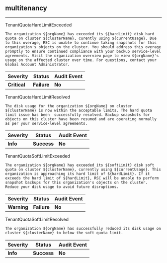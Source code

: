 ## multitenancy

______________________________________________________________________

TenantQuotaHardLimitExceeded

```text
The organization ${orgName} has exceeded its ${hardLimit} disk hard quota on cluster ${clusterName}, curently using ${currentUsage}. Due to this overage, RSC is unable to continue taking snapshots for this organization's objects on the cluster. You should address this overage promptly to ensure continued compliance with your backup service-level agreements. Visit the organization overview page to view ${orgName}'s usage on the affected cluster over time. For questions, contact your Global Account Administrator.
```

| Severity     | Status      | Audit Event |
| ------------ | ----------- | ----------- |
| **Critical** | **Failure** | **No**      |

TenantQuotaHardLimitResolved

```text
The disk usage for the organization ${orgName} on cluster ${clusterName} is now within the acceptable limits. The hard quota limit issue has been  successfully resolved. Backup snapshots for objects on this cluster have been resumed and are operating normally as per your service-level agreements.
```

| Severity | Status      | Audit Event |
| -------- | ----------- | ----------- |
| **Info** | **Success** | **No**      |

TenantQuotaSoftLimitExceeded

```text
The organization ${orgName} has exceeded its ${softLimit} disk soft quota on cluster ${clusterName}, currently using ${currentUsage}. This organization is approaching its hard limit of ${hardLimit}. If it exceeds the hard limit of ${hardLimit}, RSC will be unable to perform snapshot backups for this organization's objects on the cluster. Reduce your disk usage to avoid future disruptions.
```

| Severity    | Status      | Audit Event |
| ----------- | ----------- | ----------- |
| **Warning** | **Failure** | **No**      |

TenantQuotaSoftLimitResolved

```text
The organization ${orgName} has successfully reduced its disk usage on cluster ${clusterName} to below the soft quota limit.
```

| Severity | Status      | Audit Event |
| -------- | ----------- | ----------- |
| **Info** | **Success** | **No**      |
